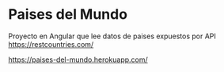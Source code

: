 # Paises del Mundo
Proyecto en Angular que lee datos de paises expuestos por API https://restcountries.com/


https://paises-del-mundo.herokuapp.com/
